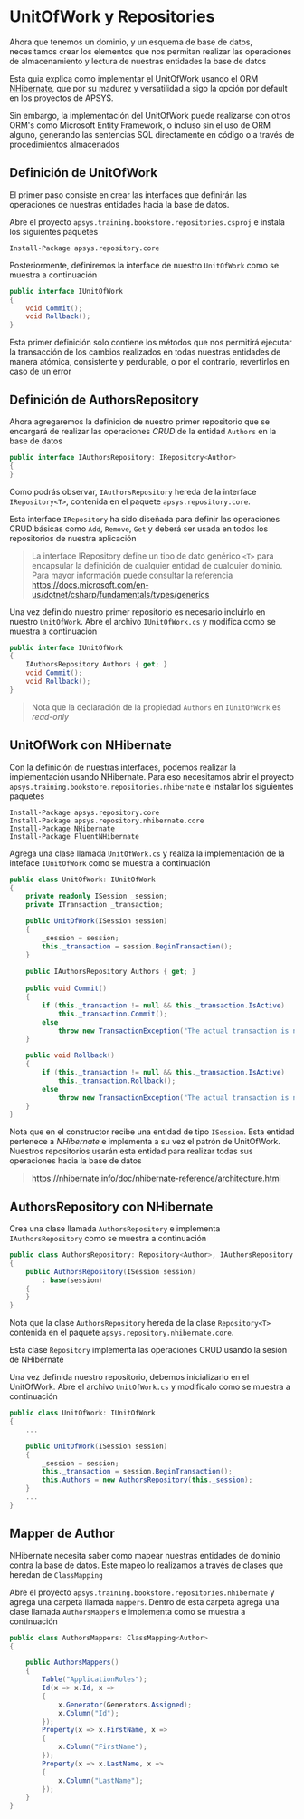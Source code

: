 # UnitOfWork y Repositories

Ahora que tenemos un dominio, y un esquema de base de datos, necesitamos crear los elementos que nos permitan realizar las operaciones de almacenamiento y lectura de nuestras entidades la base de datos

Esta guia explica como implementar el UnitOfWork usando el ORM <a href="https://nhibernate.info/">NHibernate</a>, que por su madurez y versatilidad a sigo la opción por default en los proyectos de APSYS. 

Sin embargo, la implementación del UnitOfWork puede realizarse con otros ORM's como Microsoft Entity Framework, o incluso sin el uso de ORM alguno, generando las sentencias SQL directamente en código o a través de procedimientos almacenados

## Definición de UnitOfWork
El primer paso consiste en crear las interfaces que definirán las operaciones de nuestras entidades hacia la base de datos.

Abre el proyecto `apsys.training.bookstore.repositories.csproj` e instala los siguientes paquetes

```
Install-Package apsys.repository.core
```
Posteriormente, definiremos la interface de nuestro `UnitOfWork` como se muestra a continuación

```c#
public interface IUnitOfWork
{
    void Commit();
    void Rollback();
}
```
Esta primer definición solo contiene los métodos que nos permitirá ejecutar la transacción de los cambios realizados en todas nuestras entidades de manera atómica, consistente y perdurable, o por el contrario, revertirlos en caso de un error


## Definición de AuthorsRepository

Ahora agregaremos la definicion de nuestro primer repositorio que se encargará de realizar las operaciones *CRUD* de la entidad `Authors` en la base de datos

```c#
public interface IAuthorsRepository: IRepository<Author>
{
}
```

Como podrás observar, `IAuthorsRepository` hereda de la interface `IRepository<T>`, contenida en el paquete `apsys.repository.core`.

Esta interface `IRepository` ha sido diseñada para definir las operaciones CRUD básicas como `Add`, `Remove`, `Get` y deberá ser usada en todos los repositorios de nuestra aplicación

> La interface IRepository define un tipo de dato genérico `<T>` para encapsular la definición de cualquier entidad de cualquier dominio. Para mayor información puede consultar la referencia <a href="https://docs.microsoft.com/en-us/dotnet/csharp/fundamentals/types/generics">https://docs.microsoft.com/en-us/dotnet/csharp/fundamentals/types/generics</a>

Una vez definido nuestro primer repositorio es necesario incluirlo en nuestro `UnitOfWork`. Abre el archivo `IUnitOfWork.cs` y modifica como se muestra a continuación

```c#
public interface IUnitOfWork
{
    IAuthorsRepository Authors { get; }
    void Commit();
    void Rollback();
}
```

> Nota que la declaración de la propiedad `Authors` en `IUnitOfWork` es *read-only*

## UnitOfWork con NHibernate

Con la definición de nuestras interfaces, podemos realizar la implementación usando NHibernate. Para eso necesitamos abrir el proyecto `apsys.training.bookstore.repositories.nhibernate` e instalar los siguientes paquetes

```
Install-Package apsys.repository.core
Install-Package apsys.repository.nhibernate.core
Install-Package NHibernate
Install-Package FluentNHibernate
```

Agrega una clase llamada `UnitOfWork.cs` y realiza la implementación de la inteface `IUnitOfWork` como se muestra a continuación

```c#
public class UnitOfWork: IUnitOfWork
{
    private readonly ISession _session;
    private ITransaction _transaction;

    public UnitOfWork(ISession session)
    {
        _session = session;
        this._transaction = session.BeginTransaction();
    }
    
    public IAuthorsRepository Authors { get; }
    
    public void Commit()
    {
        if (this._transaction != null && this._transaction.IsActive)
            this._transaction.Commit();
        else
            throw new TransactionException("The actual transaction is not longer active");
    }

    public void Rollback()
    {
        if (this._transaction != null && this._transaction.IsActive)
            this._transaction.Rollback();
        else
            throw new TransactionException("The actual transaction is not longer active");
    }
}
```

Nota que en el constructor recibe una entidad de tipo `ISession`. Esta entidad pertenece a *NHibernate* e implementa a su vez el patrón de UnitOfWork. Nuestros repositorios usarán esta entidad para realizar todas sus operaciones hacia la base de datos

> <a href="https://nhibernate.info/doc/nhibernate-reference/architecture.html">https://nhibernate.info/doc/nhibernate-reference/architecture.html</a> 

## AuthorsRepository con NHibernate

Crea una clase llamada `AuthorsRepository` e implementa `IAuthorsRepository` como se muestra a continuación

```c#
public class AuthorsRepository: Repository<Author>, IAuthorsRepository 
{
    public AuthorsRepository(ISession session) 
        : base(session)
    {
    }
}
```

Nota que la clase `AuthorsRepository` hereda de la clase `Repository<T>` contenida en el paquete `apsys.repository.nhibernate.core`.

Esta clase `Repository` implementa las operaciones CRUD usando la sesión de NHibernate

Una vez definida nuestro repositorio, debemos inicializarlo en el UnitOfWork. Abre el archivo `UnitOfWork.cs` y modificalo como se muestra a continuación

```c#
public class UnitOfWork: IUnitOfWork
{    
    ...

    public UnitOfWork(ISession session)
    {
        _session = session;
        this._transaction = session.BeginTransaction();
        this.Authors = new AuthorsRepository(this._session);
    }    
    ...
}
```

## Mapper de Author

NHibernate necesita saber como mapear nuestras entidades de dominio contra la base de datos. Este mapeo lo realizamos a través de clases que heredan de `ClassMapping`

Abre el proyecto `apsys.training.bookstore.repositories.nhibernate` y agrega una carpeta llamada `mappers`. Dentro de esta carpeta agrega una clase llamada `AuthorsMappers` e implementa como se muestra a continuación

```c#
public class AuthorsMappers: ClassMapping<Author>
{

    public AuthorsMappers()
    {
        Table("ApplicationRoles");
        Id(x => x.Id, x =>
        {
            x.Generator(Generators.Assigned);
            x.Column("Id");
        });
        Property(x => x.FirstName, x =>
        {
            x.Column("FirstName");
        });            
        Property(x => x.LastName, x =>
        {
            x.Column("LastName");
        });
    }
}
```
